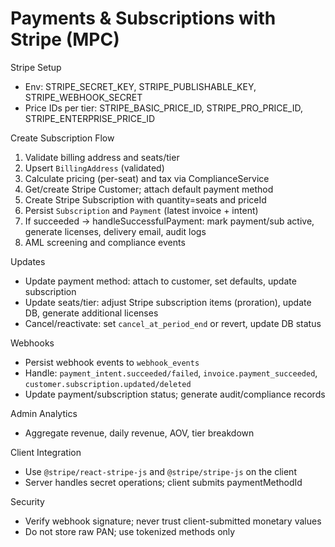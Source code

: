 # Payments & Subscriptions with Stripe (MPC)

Stripe Setup
- Env: STRIPE_SECRET_KEY, STRIPE_PUBLISHABLE_KEY, STRIPE_WEBHOOK_SECRET
- Price IDs per tier: STRIPE_BASIC_PRICE_ID, STRIPE_PRO_PRICE_ID, STRIPE_ENTERPRISE_PRICE_ID

Create Subscription Flow
1) Validate billing address and seats/tier
2) Upsert `BillingAddress` (validated)
3) Calculate pricing (per-seat) and tax via ComplianceService
4) Get/create Stripe Customer; attach default payment method
5) Create Stripe Subscription with quantity=seats and priceId
6) Persist `Subscription` and `Payment` (latest invoice + intent)
7) If succeeded → handleSuccessfulPayment: mark payment/sub active, generate licenses, delivery email, audit logs
8) AML screening and compliance events

Updates
- Update payment method: attach to customer, set defaults, update subscription
- Update seats/tier: adjust Stripe subscription items (proration), update DB, generate additional licenses
- Cancel/reactivate: set `cancel_at_period_end` or revert, update DB status

Webhooks
- Persist webhook events to `webhook_events`
- Handle: `payment_intent.succeeded/failed`, `invoice.payment_succeeded`, `customer.subscription.updated/deleted`
- Update payment/subscription status; generate audit/compliance records

Admin Analytics
- Aggregate revenue, daily revenue, AOV, tier breakdown

Client Integration
- Use `@stripe/react-stripe-js` and `@stripe/stripe-js` on the client
- Server handles secret operations; client submits paymentMethodId

Security
- Verify webhook signature; never trust client-submitted monetary values
- Do not store raw PAN; use tokenized methods only
